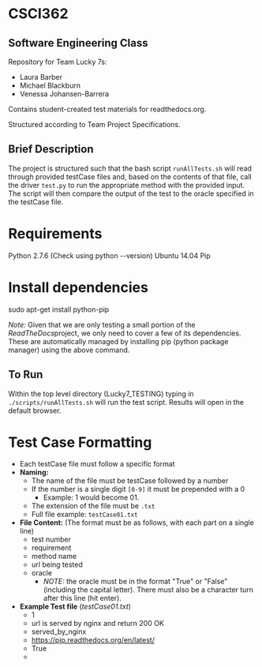 # CSCI362
## Software Engineering Class

Repository for Team Lucky 7s:
- Laura Barber
- Michael Blackburn
- Venessa Johansen-Barrera

Contains student-created test materials for readthedocs.org.

Structured according to Team Project Specifications.

## Brief Description
The project is structured such that the bash script `runAllTests.sh` will read through provided testCase files and, based on the contents of that file, call the driver `test.py` to run the appropriate method with the provided input. The script will then compare the output of the test to the oracle specified in the testCase file. 

# Requirements
Python 2.7.6
(Check using python --version)
Ubuntu 14.04
Pip

# Install dependencies 
sudo apt-get install python-pip

*Note:* Given that we are only testing a small portion of the *ReadTheDocs*project, we only need to cover a few of its dependencies. These are automatically managed by installing pip (python package manager) using the above command.

## To Run
Within the top level directory (Lucky7_TESTING) typing in `./scripts/runAllTests.sh` will run the test script. Results will open in the default browser.



# Test Case Formatting
- Each testCase file must follow a specific format
- **Naming:**
    + The name of the file must be testCase followed by a number
    + If the number is a single digit `[0-9]` it must be prepended with a 0
        * Example: 1 would become 01. 
    + The extension of the file must be `.txt`
    + Full file example: `testCase01.txt`
- **File Content:** (The format must be as follows, with each part on a single line)
    + test number
    + requirement
    + method name
    + url being tested
    + oracle
        * *NOTE:* the oracle must be in the format "True" or "False" (including the capital letter). There must also be a character turn after this line (hit enter).
- **Example Test file** (*testCase01.txt*)
    + 1
    + url is served by nginx and return 200 OK
    + served_by_nginx
    + https://pip.readthedocs.org/en/latest/
    + True
    + 